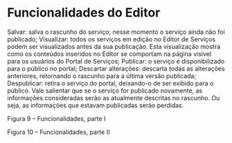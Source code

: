 # Funcionalidades do Editor

Salvar: salva o rascunho do serviço; nesse momento o serviço ainda não foi publicado;
Visualizar: todos os serviços em edição no Editor de Serviços podem ser visualizados antes da sua publicação. Esta visualização mostra como os conteúdos inseridos no Editor se comportam na página visível para os usuários do Portal de Serviços;
Publicar: o serviço é disponibilizado para o público no portal;
Descartar alterações: descarta todas as alterações anteriores, retornando o rascunho para a última versão publicada;
Despublicar: retira o serviço do portal, deixando-o de ser exibido para o público. Vale salientar que se o serviço for publicado novamente, as informações consideradas serão as atualmente descritas no rascunho. Ou seja, as informações que estavam publicadas serão perdidas.


Figura 9 – Funcionalidades, parte I

Figura 10 – Funcionalidades, parte II